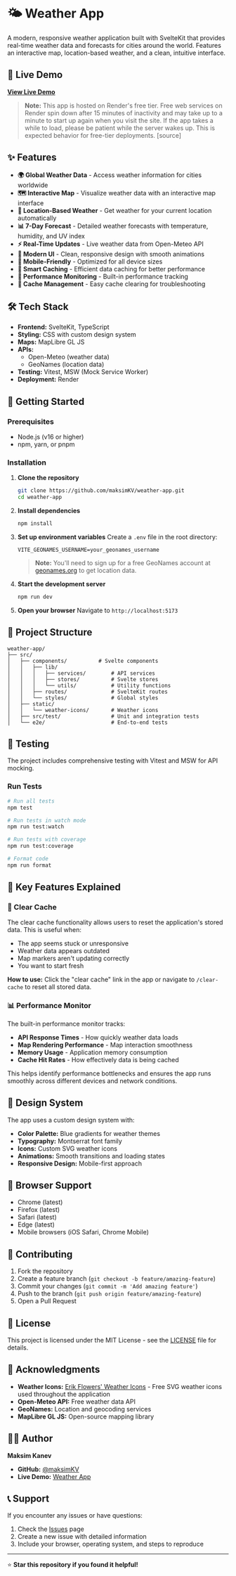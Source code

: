 # 🌤️ Weather App

A modern, responsive weather application built with SvelteKit that provides real-time weather data and forecasts for cities around the world. Features an interactive map, location-based weather, and a clean, intuitive interface.

## 🚀 Live Demo

**[View Live Demo](https://weather-app-qm8m.onrender.com/)**

> **Note:** This app is hosted on Render's free tier. Free web services on Render spin down after 15 minutes of inactivity and may take up to a minute to start up again when you visit the site. If the app takes a while to load, please be patient while the server wakes up. This is expected behavior for free-tier deployments. [source]

## ✨ Features

- **🌍 Global Weather Data** - Access weather information for cities worldwide
- **🗺️ Interactive Map** - Visualize weather data with an interactive map interface
- **📍 Location-Based Weather** - Get weather for your current location automatically
- **📊 7-Day Forecast** - Detailed weather forecasts with temperature, humidity, and UV index
- **⚡ Real-Time Updates** - Live weather data from Open-Meteo API
- **🎨 Modern UI** - Clean, responsive design with smooth animations
- **📱 Mobile-Friendly** - Optimized for all device sizes
- **💾 Smart Caching** - Efficient data caching for better performance
- **🔄 Performance Monitoring** - Built-in performance tracking
- **🧹 Cache Management** - Easy cache clearing for troubleshooting

## 🛠️ Tech Stack

- **Frontend:** SvelteKit, TypeScript
- **Styling:** CSS with custom design system
- **Maps:** MapLibre GL JS
- **APIs:**
  - Open-Meteo (weather data)
  - GeoNames (location data)
- **Testing:** Vitest, MSW (Mock Service Worker)
- **Deployment:** Render

## 🚀 Getting Started

### Prerequisites

- Node.js (v16 or higher)
- npm, yarn, or pnpm

### Installation

1. **Clone the repository**

   ```bash
   git clone https://github.com/maksimKV/weather-app.git
   cd weather-app
   ```

2. **Install dependencies**

   ```bash
   npm install
   ```

3. **Set up environment variables**
   Create a `.env` file in the root directory:

   ```env
   VITE_GEONAMES_USERNAME=your_geonames_username
   ```

   > **Note:** You'll need to sign up for a free GeoNames account at [geonames.org](https://www.geonames.org/login) to get location data.

4. **Start the development server**

   ```bash
   npm run dev
   ```

5. **Open your browser**
   Navigate to `http://localhost:5173`

## 📁 Project Structure

```
weather-app/
├── src/
│   ├── components/          # Svelte components
│   │   ├── lib/
│   │   │   ├── services/        # API services
│   │   │   ├── stores/          # Svelte stores
│   │   │   └── utils/           # Utility functions
│   │   ├── routes/              # SvelteKit routes
│   │   └── styles/              # Global styles
│   ├── static/
│   │   └── weather-icons/       # Weather icons
│   ├── src/test/                # Unit and integration tests
│   └── e2e/                     # End-to-end tests
```

## 🧪 Testing

The project includes comprehensive testing with Vitest and MSW for API mocking.

### Run Tests

```bash
# Run all tests
npm test

# Run tests in watch mode
npm run test:watch

# Run tests with coverage
npm run test:coverage

# Format code
npm run format
```

## 🔧 Key Features Explained

### 🧹 Clear Cache

The clear cache functionality allows users to reset the application's stored data. This is useful when:

- The app seems stuck or unresponsive
- Weather data appears outdated
- Map markers aren't updating correctly
- You want to start fresh

**How to use:** Click the "clear cache" link in the app or navigate to `/clear-cache` to reset all stored data.

### 📊 Performance Monitor

The built-in performance monitor tracks:

- **API Response Times** - How quickly weather data loads
- **Map Rendering Performance** - Map interaction smoothness
- **Memory Usage** - Application memory consumption
- **Cache Hit Rates** - How effectively data is being cached

This helps identify performance bottlenecks and ensures the app runs smoothly across different devices and network conditions.

## 🎨 Design System

The app uses a custom design system with:

- **Color Palette:** Blue gradients for weather themes
- **Typography:** Montserrat font family
- **Icons:** Custom SVG weather icons
- **Animations:** Smooth transitions and loading states
- **Responsive Design:** Mobile-first approach

## 📱 Browser Support

- Chrome (latest)
- Firefox (latest)
- Safari (latest)
- Edge (latest)
- Mobile browsers (iOS Safari, Chrome Mobile)

## 🤝 Contributing

1. Fork the repository
2. Create a feature branch (`git checkout -b feature/amazing-feature`)
3. Commit your changes (`git commit -m 'Add amazing feature'`)
4. Push to the branch (`git push origin feature/amazing-feature`)
5. Open a Pull Request

## 📄 License

This project is licensed under the MIT License - see the [LICENSE](LICENSE) file for details.

## 🙏 Acknowledgments

- **Weather Icons:** [Erik Flowers' Weather Icons](https://github.com/erikflowers/weather-icons) - Free SVG weather icons used throughout the application
- **Open-Meteo API:** Free weather data API
- **GeoNames:** Location and geocoding services
- **MapLibre GL JS:** Open-source mapping library

## 👨‍💻 Author

**Maksim Kanev**

- **GitHub:** [@maksimKV](https://github.com/maksimKV)
- **Live Demo:** [Weather App](https://weather-app-qm8m.onrender.com/)

## 📞 Support

If you encounter any issues or have questions:

1. Check the [Issues](https://github.com/maksimKV/weather-app/issues) page
2. Create a new issue with detailed information
3. Include your browser, operating system, and steps to reproduce

---

⭐ **Star this repository if you found it helpful!**

